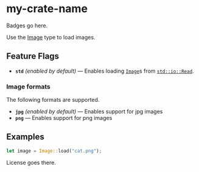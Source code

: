 # my-crate-name

Badges go here.

<!-- crate documentation start -->
Use the [Image] type to load images.

## Feature Flags
<!-- feature documentation start -->
- **`std`** *(enabled by default)* — Enables loading [`Image`]s
  from [`std::io::Read`].

### Image formats
The following formats are supported.

- **`jpg`** *(enabled by default)* — Enables support for jpg images
- **`png`** — Enables support for png images
<!-- feature documentation end -->

## Examples
```rust
let image = Image::load("cat.png");
```

[Image]: https://docs.rs/example-crate/0.0.0/example_crate/struct.Image.html
[`Image`]: https://docs.rs/example-crate/0.0.0/example_crate/struct.Image.html
[`std::io::Read`]: https://doc.rust-lang.org/std/io/trait.Read.html

<!-- crate documentation end -->

License goes there.